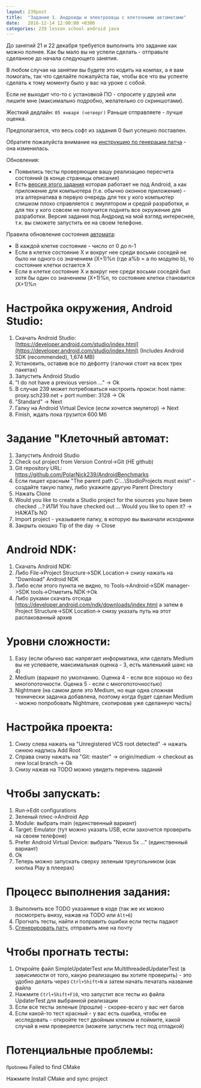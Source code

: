 ```yaml
---
layout: 239post
title:  "Задание 1. Андроиды и электроовцы с клеточными автоматами"
date:   2016-12-14 12:00:00 +0300
categories: 239 lesson school android java
---
```


До занятий 21 и 22 декабря требуется выполнить это задание как можно полнее. Как бы мало вы не успели сделать - отправьте сделанное до начала следующего занятия. 

В любом случае на занятии вы будете это кодить на компах, а я вам помогать, так что сделайте пожалуйста так, чтобы все что вы успеете сделать к тому моменту было у вас на уроке с собой.

Если не выходит что-то с установкой ПО - спросите у друзей или пишите мне (максимально подробно, желательно со скриншотами).

Жесткий дедлайн: `05 января (четверг)` Раньше отправляете - лучше оценка.

Предполагается, что весь софт из задания 0 был успешно поставлен.

Обратите пожалуйста внимание на [инструкцию по генерации патча](/lessons/239/lesson/school/1703/05/16/Patch.html) - она изменилась.

Обновления:

 - Появились тесты проверяющие вашу реализацию пересчета состояний (в конце страницы описание)
 - Есть [версия этого задания](/lessons/239/lesson/school/java/swing/2016/12/17/desktop-life.html) которая работает не под Android, а как приложение для компьютера (т.е. обычно оконное приложение) - эта алтернатива в первую очередь для тех у кого компьютер слишком плохо справляется с эмулятором и средой разработки, и для тех у кого совсем не получится поднять все окружение для разработки. Версия задания под Андроид на мой взгляд интереснее, т.к. вы сможете запустить ее на своем телефоне.

Правила обновления состояния [автомата](https://en.wikipedia.org/wiki/Cyclic_cellular_automaton):

 - В каждой клетке состояние - число от 0 до n-1
 - Если в клетке состояние X и вокруг нее среди восьми соседей не было ни одного со значением (X+1)%n (где a%b = a по модулю b), то состояние клетки остается X
 - Если в клетке состояние X и вокруг нее среди восьми соседей был хотя бы один со значением (X+1)%n, то состояние клетки становится (X+1)%n

Настройка окружения, Android Studio:
====================================
1. Скачать Android Studio: [https://developer.android.com/studio/index.html](https://developer.android.com/studio/index.html) (Includes Android SDK (recommended), 1,674 MB)
2. Установить, оставив все по дефолту (галочки стоят на всех трех пакетах)
3. Запустить Android Studio
4. "I do not have a previous version ..." -> Ok
5. В случае 239 может потребоваться настроить прокси: host name: proxy.sch239.net + port number: 3128 -> Ok
5. "Standard" -> Next
6. Галку на Android Virtual Device (если хочется эмулятор) -> Next
7. Finish, ждать пока грузится 600 Мб

Задание "Клеточный автомат:
===========================
1. Запустить Android Studio
1. Check out project from Version Control->Git (НЕ github)
1. Git repository URL: <a href="https://github.com/PolarNick239/AndroidBenchmarks">https://github.com/PolarNick239/AndroidBenchmarks</a>
1. Если пишет красным "The parent path C:\...\StudioProjects must exist" - создайте такую папку, либо укажите другую Parent Directory
1. Нажать Clone
1. Would you like to create a Studio project for the sources you have been checked ...? ИЛИ You have checked out ... Would you like to open it? -> НАЖАТЬ NO
1. Import project - указываете папку, в которую вы выкачали исходники
1. Закрыть окошко Tip of the day -> Close

Android NDK:
============
1. Скачать Android NDK:
1. Либо File->Project Structure->SDK Location-> снизу нажать на "Download" Android NDK
1. Либо если этого пункта не видно, то Tools->Android->SDK manager->SDK tools->Отметить NDK->Ok
1. Либо руками скачать отсюда <a href="https://developer.android.com/ndk/downloads/index.html">https://developer.android.com/ndk/downloads/index.html</a> а затем в  Project Structure->SDK Location-> снизу указать путь на этот распакованный архив

Уровни сложности:
=================
1. Easy (если обычно вас напрягает информатика, или сделать Medium вы не успеваете, максимальная оценка - 3, есть маленький шанс на 4)
1. Medium (вариант по умолчанию. Оценка 4 - если все хорошо но без многопоточности. Оценка 5 - если с многопоточностью)
1. Nightmare (на самом деле это Medium, но еще одна сложная технически задачка добавлена, поэтому когда будет сделан Medium - можно попробовать Nightmare, скопировав уже сделанную часть)

Настройка проекта:
==================
1. Снизу слева нажать на "Unregistered VCS root detected" -> нажать синюю надпись Add Root
1. Справа снизу нажать на "Git: master" -> origin/medium -> checkout as new local branch -> Ok
1. Снизу нажав на TODO можно увидеть перечень заданий

Чтобы запускать:
================
1. Run->Edit configurations
1. Зеленый плюс->Android App
1. Module: выбрать main (единственный вариант)
1. Target: Emulator (тут можно указать USB, если захочется проверить на своем телефоне)
1. Prefer Android Virtual Device: выбрать "Nexus 5x ..." (единственный вариант)
1. Ok
1. Теперь можно запускать сверху зеленым треугольником (как кнопка Play в плеерах)

Процесс выполнения задания:
===========================
3. Выполнить все TODO указанные в коде (так же их можно посмотреть внизу, нажав на TODO или `Alt+6`)
4. Прогнать тесты, найти и поправить ошибки если тесты падают
6. [Сгенерировать патч](/lessons/239/lesson/school/1703/05/16/Patch.html), отправить мне на почту

Чтобы прогнать тесты:
=====================
1. Откройте файл SimpleUpdaterTest или MultithreadedUpdaterTest (в зависимости от того, какую реализацию вы хотите проверить) - это удобно делать через `Ctrl+Shift+N` и затем начать печатать название файла
1. Нажмите `Ctrl+Shift+F10`, что запустит все тесты из файла UpdaterTest для выбранной реализации
1. Если все тесты зеленые (прошли) - скорее-всего у вас нет багов
1. Если какой-то тест красный - у вас есть ошибка, чтобы ее исследовать - откройте тест двойным кликом и поймите, какой случай в нем проверяется (можете запустить тест под отладкой)

Потенциальные проблемы:
=======================
`Проблема` Failed to find CMake

Нажмите Install CMake and sync project
